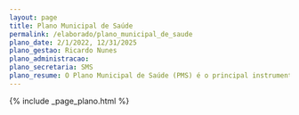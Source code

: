 ```yaml
---
layout: page
title: Plano Municipal de Saúde
permalink: /elaborado/plano_municipal_de_saude
plano_date: 2/1/2022, 12/31/2025
plano_gestao: Ricardo Nunes
plano_administracao: 
plano_secretaria: SMS
plano_resume: O Plano Municipal de Saúde (PMS) é o principal instrumento de planejamento para definir e implementar as iniciativas de saúde ao longo de um período de quatro anos. Ele apresenta os compromissos do governo na área da saúde, com base em uma análise das necessidades de saúde da população e das particularidades locais. O PMS estabelece diretrizes, objetivos e metas de médio prazo, orientando as ações a serem realizadas nas Programações Anuais de Saúde. O plano é elaborado no primeiro ano de cada gestão e executado a partir do segundo ano até o primeiro ano da gestão seguinte, em alinhamento com outros instrumentos de planejamento governamental, como o Plano Plurianual (PPA) e o Programa de Metas.
---
```

<div>
{% include _page_plano.html %}
</div>
